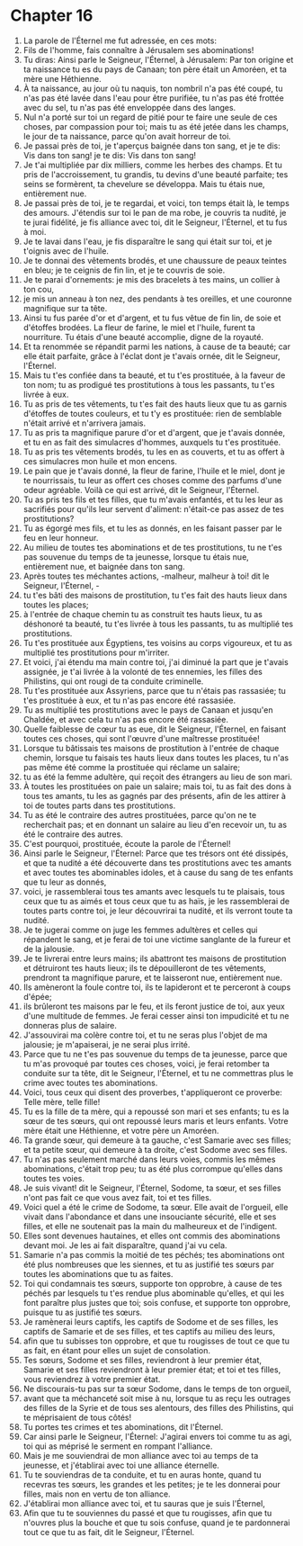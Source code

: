 # Chapter 16

1. La parole de l'Éternel me fut adressée, en ces mots:
2. Fils de l'homme, fais connaître à Jérusalem ses abominations!
3. Tu diras: Ainsi parle le Seigneur, l'Éternel, à Jérusalem: Par ton origine et ta naissance tu es du pays de Canaan; ton père était un Amoréen, et ta mère une Héthienne.
4. À ta naissance, au jour où tu naquis, ton nombril n'a pas été coupé, tu n'as pas été lavée dans l'eau pour être purifiée, tu n'as pas été frottée avec du sel, tu n'as pas été enveloppée dans des langes.
5. Nul n'a porté sur toi un regard de pitié pour te faire une seule de ces choses, par compassion pour toi; mais tu as été jetée dans les champs, le jour de ta naissance, parce qu'on avait horreur de toi.
6. Je passai près de toi, je t'aperçus baignée dans ton sang, et je te dis: Vis dans ton sang! je te dis: Vis dans ton sang!
7. Je t'ai multipliée par dix milliers, comme les herbes des champs. Et tu pris de l'accroissement, tu grandis, tu devins d'une beauté parfaite; tes seins se formèrent, ta chevelure se développa. Mais tu étais nue, entièrement nue.
8. Je passai près de toi, je te regardai, et voici, ton temps était là, le temps des amours. J'étendis sur toi le pan de ma robe, je couvris ta nudité, je te jurai fidélité, je fis alliance avec toi, dit le Seigneur, l'Éternel, et tu fus à moi.
9. Je te lavai dans l'eau, je fis disparaître le sang qui était sur toi, et je t'oignis avec de l'huile.
10. Je te donnai des vêtements brodés, et une chaussure de peaux teintes en bleu; je te ceignis de fin lin, et je te couvris de soie.
11. Je te parai d'ornements: je mis des bracelets à tes mains, un collier à ton cou,
12. je mis un anneau à ton nez, des pendants à tes oreilles, et une couronne magnifique sur ta tête.
13. Ainsi tu fus parée d'or et d'argent, et tu fus vêtue de fin lin, de soie et d'étoffes brodées. La fleur de farine, le miel et l'huile, furent ta nourriture. Tu étais d'une beauté accomplie, digne de la royauté.
14. Et ta renommée se répandit parmi les nations, à cause de ta beauté; car elle était parfaite, grâce à l'éclat dont je t'avais ornée, dit le Seigneur, l'Éternel.
15. Mais tu t'es confiée dans ta beauté, et tu t'es prostituée, à la faveur de ton nom; tu as prodigué tes prostitutions à tous les passants, tu t'es livrée à eux.
16. Tu as pris de tes vêtements, tu t'es fait des hauts lieux que tu as garnis d'étoffes de toutes couleurs, et tu t'y es prostituée: rien de semblable n'était arrivé et n'arrivera jamais.
17. Tu as pris ta magnifique parure d'or et d'argent, que je t'avais donnée, et tu en as fait des simulacres d'hommes, auxquels tu t'es prostituée.
18. Tu as pris tes vêtements brodés, tu les en as couverts, et tu as offert à ces simulacres mon huile et mon encens.
19. Le pain que je t'avais donné, la fleur de farine, l'huile et le miel, dont je te nourrissais, tu leur as offert ces choses comme des parfums d'une odeur agréable. Voilà ce qui est arrivé, dit le Seigneur, l'Éternel.
20. Tu as pris tes fils et tes filles, que tu m'avais enfantés, et tu les leur as sacrifiés pour qu'ils leur servent d'aliment: n'était-ce pas assez de tes prostitutions?
21. Tu as égorgé mes fils, et tu les as donnés, en les faisant passer par le feu en leur honneur.
22. Au milieu de toutes tes abominations et de tes prostitutions, tu ne t'es pas souvenue du temps de ta jeunesse, lorsque tu étais nue, entièrement nue, et baignée dans ton sang.
23. Après toutes tes méchantes actions, -malheur, malheur à toi! dit le Seigneur, l'Éternel, -
24. tu t'es bâti des maisons de prostitution, tu t'es fait des hauts lieux dans toutes les places;
25. à l'entrée de chaque chemin tu as construit tes hauts lieux, tu as déshonoré ta beauté, tu t'es livrée à tous les passants, tu as multiplié tes prostitutions.
26. Tu t'es prostituée aux Égyptiens, tes voisins au corps vigoureux, et tu as multiplié tes prostitutions pour m'irriter.
27. Et voici, j'ai étendu ma main contre toi, j'ai diminué la part que je t'avais assignée, je t'ai livrée à la volonté de tes ennemies, les filles des Philistins, qui ont rougi de ta conduite criminelle.
28. Tu t'es prostituée aux Assyriens, parce que tu n'étais pas rassasiée; tu t'es prostituée à eux, et tu n'as pas encore été rassasiée.
29. Tu as multiplié tes prostitutions avec le pays de Canaan et jusqu'en Chaldée, et avec cela tu n'as pas encore été rassasiée.
30. Quelle faiblesse de cœur tu as eue, dit le Seigneur, l'Éternel, en faisant toutes ces choses, qui sont l'œuvre d'une maîtresse prostituée!
31. Lorsque tu bâtissais tes maisons de prostitution à l'entrée de chaque chemin, lorsque tu faisais tes hauts lieux dans toutes les places, tu n'as pas même été comme la prostituée qui réclame un salaire;
32. tu as été la femme adultère, qui reçoit des étrangers au lieu de son mari.
33. À toutes les prostituées on paie un salaire; mais toi, tu as fait des dons à tous tes amants, tu les as gagnés par des présents, afin de les attirer à toi de toutes parts dans tes prostitutions.
34. Tu as été le contraire des autres prostituées, parce qu'on ne te recherchait pas; et en donnant un salaire au lieu d'en recevoir un, tu as été le contraire des autres.
35. C'est pourquoi, prostituée, écoute la parole de l'Éternel!
36. Ainsi parle le Seigneur, l'Éternel: Parce que tes trésors ont été dissipés, et que ta nudité a été découverte dans tes prostitutions avec tes amants et avec toutes tes abominables idoles, et à cause du sang de tes enfants que tu leur as donnés,
37. voici, je rassemblerai tous tes amants avec lesquels tu te plaisais, tous ceux que tu as aimés et tous ceux que tu as haïs, je les rassemblerai de toutes parts contre toi, je leur découvrirai ta nudité, et ils verront toute ta nudité.
38. Je te jugerai comme on juge les femmes adultères et celles qui répandent le sang, et je ferai de toi une victime sanglante de la fureur et de la jalousie.
39. Je te livrerai entre leurs mains; ils abattront tes maisons de prostitution et détruiront tes hauts lieux; ils te dépouilleront de tes vêtements, prendront ta magnifique parure, et te laisseront nue, entièrement nue.
40. Ils amèneront la foule contre toi, ils te lapideront et te perceront à coups d'épée;
41. ils brûleront tes maisons par le feu, et ils feront justice de toi, aux yeux d'une multitude de femmes. Je ferai cesser ainsi ton impudicité et tu ne donneras plus de salaire.
42. J'assouvirai ma colère contre toi, et tu ne seras plus l'objet de ma jalousie; je m'apaiserai, je ne serai plus irrité.
43. Parce que tu ne t'es pas souvenue du temps de ta jeunesse, parce que tu m'as provoqué par toutes ces choses, voici, je ferai retomber ta conduite sur ta tête, dit le Seigneur, l'Éternel, et tu ne commettras plus le crime avec toutes tes abominations.
44. Voici, tous ceux qui disent des proverbes, t'appliqueront ce proverbe: Telle mère, telle fille!
45. Tu es la fille de ta mère, qui a repoussé son mari et ses enfants; tu es la sœur de tes sœurs, qui ont repoussé leurs maris et leurs enfants. Votre mère était une Héthienne, et votre père un Amoréen.
46. Ta grande sœur, qui demeure à ta gauche, c'est Samarie avec ses filles; et ta petite sœur, qui demeure à ta droite, c'est Sodome avec ses filles.
47. Tu n'as pas seulement marché dans leurs voies, commis les mêmes abominations, c'était trop peu; tu as été plus corrompue qu'elles dans toutes tes voies.
48. Je suis vivant! dit le Seigneur, l'Éternel, Sodome, ta sœur, et ses filles n'ont pas fait ce que vous avez fait, toi et tes filles.
49. Voici quel a été le crime de Sodome, ta sœur. Elle avait de l'orgueil, elle vivait dans l'abondance et dans une insouciante sécurité, elle et ses filles, et elle ne soutenait pas la main du malheureux et de l'indigent.
50. Elles sont devenues hautaines, et elles ont commis des abominations devant moi. Je les ai fait disparaître, quand j'ai vu cela.
51. Samarie n'a pas commis la moitié de tes péchés; tes abominations ont été plus nombreuses que les siennes, et tu as justifié tes sœurs par toutes les abominations que tu as faites.
52. Toi qui condamnais tes sœurs, supporte ton opprobre, à cause de tes péchés par lesquels tu t'es rendue plus abominable qu'elles, et qui les font paraître plus justes que toi; sois confuse, et supporte ton opprobre, puisque tu as justifié tes sœurs.
53. Je ramènerai leurs captifs, les captifs de Sodome et de ses filles, les captifs de Samarie et de ses filles, et tes captifs au milieu des leurs,
54. afin que tu subisses ton opprobre, et que tu rougisses de tout ce que tu as fait, en étant pour elles un sujet de consolation.
55. Tes sœurs, Sodome et ses filles, reviendront à leur premier état, Samarie et ses filles reviendront à leur premier état; et toi et tes filles, vous reviendrez à votre premier état.
56. Ne discourais-tu pas sur ta sœur Sodome, dans le temps de ton orgueil,
57. avant que ta méchanceté soit mise à nu, lorsque tu as reçu les outrages des filles de la Syrie et de tous ses alentours, des filles des Philistins, qui te méprisaient de tous côtés!
58. Tu portes tes crimes et tes abominations, dit l'Éternel.
59. Car ainsi parle le Seigneur, l'Éternel: J'agirai envers toi comme tu as agi, toi qui as méprisé le serment en rompant l'alliance.
60. Mais je me souviendrai de mon alliance avec toi au temps de ta jeunesse, et j'établirai avec toi une alliance éternelle.
61. Tu te souviendras de ta conduite, et tu en auras honte, quand tu recevras tes sœurs, les grandes et les petites; je te les donnerai pour filles, mais non en vertu de ton alliance.
62. J'établirai mon alliance avec toi, et tu sauras que je suis l'Éternel,
63. Afin que tu te souviennes du passé et que tu rougisses, afin que tu n'ouvres plus la bouche et que tu sois confuse, quand je te pardonnerai tout ce que tu as fait, dit le Seigneur, l'Éternel.

